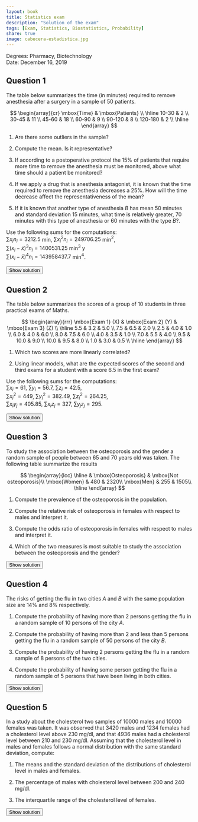 ```yaml
---
layout: book
title: Statistics exam
description: "Solution of the exam"
tags: [Exam, Statistics, Biostatistics, Probability]
share: true
image: cabecera-estadistica.jpg
---
```


Degrees: Pharmacy, Biotechnology  
Date: December 16, 2019

## Question 1

The table below summarizes the time (in minutes) required to remove anesthesia after a surgery in a sample of 50 patients.

$$
\begin{array}{cr}
\mbox{Time} & \mbox{Patients} \\
\hline
10-30 & 2 \\
30-45 & 11 \\
45-60 & 18 \\
60-90 & 9 \\
90-120 & 8 \\
120-180 & 2 \\
\hline
\end{array}
$$

1. Are there some outliers in the sample?

2. Compute the mean. Is it representative?

3. If according to a postoperative protocol the 15% of patients that require more time to remove the anesthesia must be monitored, above what time should a patient be monitored?

4. If we apply a drug that is anesthesia antagonist, it is known that the time required to remove the anesthesia decreases a 25%.
How will the time decrease affect the representativeness of the mean?

5. If it is known that another type of anesthesia $B$ has mean 50 minutes and standard deviation 15 minutes, what time is relatively greater, 70 minutes with this type of anesthesia or 60 minutes with the type $B$?.

Use the following sums for the computations:  
$\sum x_in_i=3212.5$ min, $\sum x_i^2n_i=249706.25$ min$^2$,  
$\sum (x_i-\bar x)^3n_i=1400531.25$ min$^3$ y  
$\sum (x_i-\bar x)^4n_i=143958437.7$ min$^4$.

<div><button class="solution">Show solution</button></div>
<div id="solution" style="display: none">
1. $Q_1=44.3182$, $Q_3=81.6667$, $IQR=37.3485$, $f_1=-11.7045$ and $f_2=137.6894$. Since the last class contains values above the upper fence, there could be outliers.<br/>
2. $\bar x=64.25$ min, $s^2=866.0625$ min$^2$, $s=29.4289$ min and $cv=0.458$. Thus the representativity of the mean is moderate.<br/>
3. $P_{85}=99.375$ min.<br/>
4. Applying the linear transformation $y=0.75x$, $\bar y=48.1875$ min, $s_y=22.0717$ min and $cv=0.458$. Thus the representativity of the mean is the same.<br/>
5. Standard score in first anesthesia: $z(70)=0.1954$.<br/>
   Standard score in anesthesia $B$: $z(60)=0.6667$.<br/>
   Thus, 60 min with anesthesia $B$ is relatively greater.
</div>

## Question 2

The table below summarizes the scores of a group of 10 students in three practical exams of Maths.

$$
\begin{array}{rrr}
\mbox{Exam 1} (X) & \mbox{Exam 2} (Y) & \mbox{Exam 3} (Z) \\
\hline
5.5 & 3.2 & 5.0 \\
7.5 & 6.5 & 2.0 \\
2.5 & 4.0 & 1.0 \\
6.0 & 4.0 & 6.0 \\
8.0 & 7.5 & 6.0 \\
4.0 & 3.5 & 1.0 \\
7.0 & 5.5 & 4.0 \\
9.5 & 10.0 & 9.0 \\
10.0 & 9.5 & 8.0 \\
1.0 & 3.0 & 0.5 \\
  \hline
\end{array}
$$

1. Which two scores are more linearly correlated?

2. Using linear models, what are the expected scores of the second
and third exams for a student with a score $6.5$ in the first
exam?

Use the following sums for the computations:  
$\sum x_i=61$, $\sum y_i=56.7$, $\sum z_i=42.5$,  
$\sum x_i^2=449$, $\sum y_i^2=382.49$, $\sum z_i^2=264.25$,  
$\sum x_iy_j=405.85$, $\sum x_iz_j=327$, $\sum y_jz_j=295$.

<div><button class="solution">Show solution</button></div>
<div id="solution" style="display: none">
1. $\bar x=6.1$, $s_x^2=7.69$,<br/>
$\bar y=5.67$, $s_y^2=6.1001$,<br/>
$\bar z=4.25$, $s_z^2=8.3625$,<br/>
$s_{xy}=5.998$, $s_{xz}=6.775$, $s_{yz}=5.4025$,<br/>
$r^2_{xy}=0.7669$, $r^2_{xz}=0.7138$ and $r^2_{yz}=0.5722$.<br/>
Thus, the two variables more linearly related are $X$ and $Y$, since their coefficient of determination is greater.<br/>
2. Regression line of $Y$ on $X$: $y=0.9122 + 0.78x$ and $y(6.5)=5.982$.<br/>
Regression line of $Z$ on $X$: $z=-1.1242 + 0.881x$ and $z(6.5)=4.6024$.
</div>

## Question 3

To study the association between the osteoporosis and the gender a random sample of people between 65 and 70 years old was taken. The following table summarize the results

$$
\begin{array}{lcc}
\hline
& \mbox{Osteoporosis} & \mbox{Not osteoporosis}\\
\mbox{Women} & 480 & 2320\\
\mbox{Men} & 255 & 1505\\
\hline
\end{array}
$$

1. Compute the prevalence of the osteoporosis in the population.

2. Compute the relative risk of osteoporosis in females with respect to males and interpret it.

3. Compute the odds ratio of osteoporosis in females with respect to males and interpret it.

4. Which of the two measures is most suitable to study the association between the osteoporosis and the gender?

<div><button class="solution">Show solution</button></div>
<div id="solution" style="display: none">
Let $D$ be the event of suffering osteoporosis.<br/>
1. Prevalence: $P(D)=0.1612$.<br/>
2. $RR(D)=1.1832$. Thus, the risk of suffering osteoporosis in women is higher than in men but not to much. There is no strong association between the osteoporosis and the gender.<br/>
3. $OR(D)=1.2211$. Thus, the odds of suffering osteoporosis in women is higher than in men but not to much.<br/>
4. Since we can compute the prevalence of $D$, both statistics are suitable, but relative risk is easier to interpret.
</div>

## Question 4

The risks of getting the flu in two cities $A$ and $B$ with the same population size are 14% and 8% respectively.

1. Compute the probability of having more than 2 persons getting the flu in a random sample of 10 persons of the city $A$.

2. Compute the probability of having more than 2 and less than 5 persons getting the flu in a random sample of 50 persons of the city $B$.

3. Compute the probability of having 2 persons getting the flu in a random sample of 8 persons of the two cities.

4. Compute the probability of having some person getting the flu in a random sample of 5 persons that have been living in both
cities.

<div><button class="solution">Show solution</button></div>
<div id="solution" style="display: none">
1. Let $X$ be the number of persons with flu in a sample of 10 persons from $A$, then $X\sim B(10, 0.14)$ and $P(X>2)=0.1545$.<br/>
2. Let $Y$ be the number of persons with flu in a sample of 50 persons from $B$, then $Y\sim B(50, 0.08)\approx P(4)$ and $P(2 < Y < 5) = 0.3907$.<br/>
3. Let $Z$ be the number of persons with flu in a sample of 8 persons from $A$ and $B$, then $Z\sim B(8, 0.11)$ and $P(Z = 2) = 0.1684$.<br/>
4. Let $U$ be the number of persons with flu in a sample of 5 persons living in both cities, then $U\sim B(5, 0.2088)$ and $P(U>0)=0.69$.
</div>

## Question 5

In a study about the cholesterol two samples of 10000 males and 10000 females was taken. It was observed that 3420 males and 1234 females had a cholesterol level above 230 mg/dl, and that 4936 males had a cholesterol level between 210 and 230 mg/dl.
Assuming that the cholesterol level in males and females follows a normal distribution with the same standard deviation, compute:

1. The means and the standard deviation of the distributions of cholesterol level in males and females.

2. The percentage of males with cholesterol level between 200 and 240 mg/dl.

3. The interquartile range of the cholesterol level of females.

<div><button class="solution">Show solution</button></div>
<div id="solution" style="display: none">
1. Let $X$ be cholesterol level in males and $Y$ the cholesterol level in females, then $X\sim N(224.1164, 14.4556)$ and $X\sim N(213.2581, 14.4556)$.<br/>
2. $P(200\leq X \leq 240) = 0.8164$.<br/>
3. $IQR = 19.5003$ mg/dl.
</div>